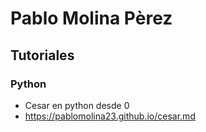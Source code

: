 <!-- ![Image](https://ca-times.brightspotcdn.com/dims4/default/f246b58/2147483647/strip/true/crop/2048x1108+0+0/resize/840x454!/format/webp/quality/90/?url=https%3A%2F%2Fcalifornia-times-brightspot.s3.amazonaws.com%2F12%2Fa5%2F79e097ccf62312d18a025f22ce48%2Fhoyla-recuento-11-cosas-aman-gatos-top-001)
-->

# Pablo Molina Pèrez 

## Tutoriales
### Python
  - Cesar en python desde 0
  - https://pablomolina23.github.io/cesar.md





